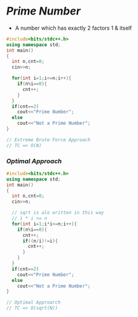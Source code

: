 # _Prime Number_
- A number which has exactly 2 factors 1 & itself


```cpp
#include<bits/stdc++.h>
using namespace std;
int main()
{
  int n,cnt=0;
  cin>>n;

  for(int i=1;i<=n;i++){
    if(n%i==0){
      cnt++;
    }
  }
  if(cnt==2)
    cout<<"Prime Number";
  else
    cout<<"Not a Prime Number";
}

// Extreme Brute Force Approach
// TC => O(N)
```

### _Optimal Approach_

```cpp
#include<bits/stdc++.h>
using namespace std;
int main()
{
  int n,cnt=0;
  cin>>n;

  // sqrt is alo written in this way
  // i * i <= n
  for(int i=1;i*i<=n;i++){
    if(n%i==0){
      cnt++;
      if((n/i)!=i){
        cnt++;
      }
    }
  }
  if(cnt==2)
    cout<<"Prime Number";
  else
    cout<<"Not a Prime Number";
}

// Optimal Approarch
// TC => O(sqrt(N))
```

